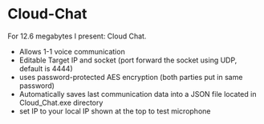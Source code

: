 # Cloud-Chat
For 12.6 megabytes I present: Cloud Chat.
- Allows 1-1 voice communication
- Editable Target IP and socket (port forward the socket using UDP, default is 4444)
- uses password-protected AES encryption (both parties put in same password)
- Automatically saves last communication data into a JSON file located in Cloud_Chat.exe directory
- set IP to your local IP shown at the top to test microphone
